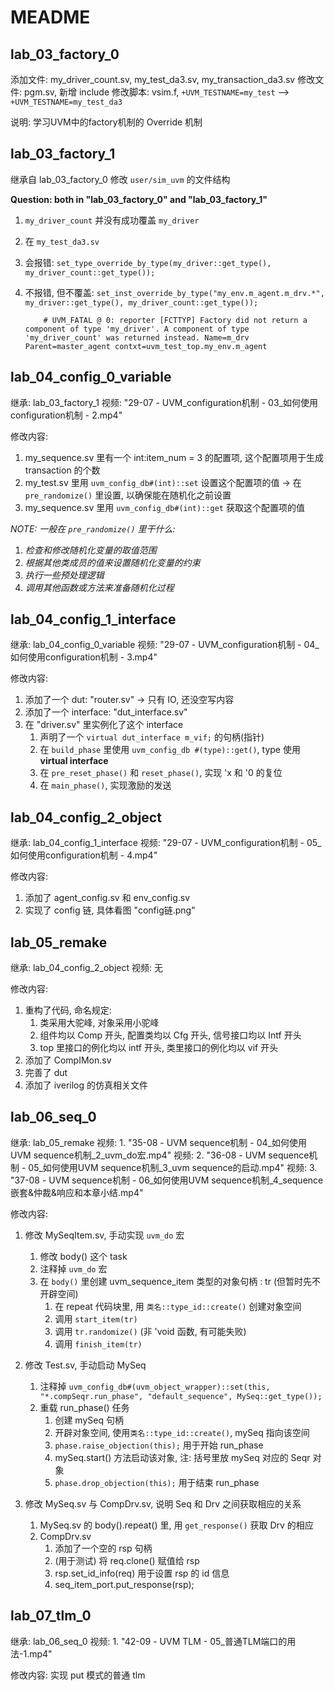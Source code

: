 # MEADME

## lab_03_factory_0

添加文件: my_driver_count.sv, my_test_da3.sv, my_transaction_da3.sv
修改文件: pgm.sv, 新增 include
修改脚本: vsim.f, `+UVM_TESTNAME=my_test` --> `+UVM_TESTNAME=my_test_da3`

说明: 学习UVM中的factory机制的 Override 机制

## lab_03_factory_1

继承自 lab_03_factory_0
修改 `user/sim_uvm` 的文件结构

**Question: both in "lab_03_factory_0" and "lab_03_factory_1"**

1. `my_driver_count` 并没有成功覆盖 `my_driver`
2. 在 `my_test_da3.sv`
3. 会报错: `set_type_override_by_type(my_driver::get_type(), my_driver_count::get_type());`
4. 不报错, 但不覆盖: `set_inst_override_by_type("my_env.m_agent.m_drv.*", my_driver::get_type(), my_driver_count::get_type());`

    ```log
        # UVM_FATAL @ 0: reporter [FCTTYP] Factory did not return a component of type 'my_driver'. A component of type 'my_driver_count' was returned instead. Name=m_drv Parent=master_agent contxt=uvm_test_top.my_env.m_agent
    ```

## lab_04_config_0_variable

继承: lab_03_factory_1
视频: "29-07 - UVM_configuration机制 - 03_如何使用configuration机制 - 2.mp4"

修改内容:

1. my_sequence.sv 里有一个 int:item_num = 3 的配置项, 这个配置项用于生成 transaction 的个数
2. my_test.sv 里用 `uvm_config_db#(int)::set` 设置这个配置项的值 -> 在 `pre_randomize()` 里设置, 以确保能在随机化之前设置
3. my_sequence.sv 里用 `uvm_config_db#(int)::get` 获取这个配置项的值

*NOTE: 一般在 `pre_randomize()` 里干什么:*

1. *检查和修改随机化变量的取值范围*
2. *根据其他类成员的值来设置随机化变量的约束*
3. *执行一些预处理逻辑*
4. *调用其他函数或方法来准备随机化过程*

## lab_04_config_1_interface

继承: lab_04_config_0_variable
视频: "29-07 - UVM_configuration机制 - 04_如何使用configuration机制 - 3.mp4"

修改内容:

1. 添加了一个 dut: "router.sv" -> 只有 IO, 还没空写内容
2. 添加了一个 interface: "dut_interface.sv"
3. 在 "driver.sv" 里实例化了这个 interface
   1. 声明了一个 `virtual dut_interface m_vif;` 的句柄(指针)
   2. 在 `build_phase` 里使用 `uvm_config_db #(type)::get()`, type 使用 **virtual interface**
   3. 在 `pre_reset_phase()` 和 `reset_phase()`, 实现 'x 和 '0 的复位
   4. 在 `main_phase()`, 实现激励的发送

## lab_04_config_2_object

继承: lab_04_config_1_interface
视频: "29-07 - UVM_configuration机制 - 05_如何使用configuration机制 - 4.mp4"

修改内容:

1. 添加了 agent_config.sv 和 env_config.sv
2. 实现了 config 链, 具体看图 "config链.png"

## lab_05_remake

继承: lab_04_config_2_object
视频: 无

修改内容:

1. 重构了代码, 命名规定:
   1. 类采用大驼峰, 对象采用小驼峰
   2. 组件均以 Comp 开头, 配置类均以 Cfg 开头, 信号接口均以 Intf 开头
   3. top 里接口的例化均以 intf 开头, 类里接口的例化均以 vif 开头
2. 添加了 CompIMon.sv
3. 完善了 dut
4. 添加了 iverilog 的仿真相关文件

## lab_06_seq_0

继承: lab_05_remake
视频: 1. "35-08 - UVM sequence机制 - 04_如何使用UVM sequence机制_2_uvm_do宏.mp4"
视频: 2. "36-08 - UVM sequence机制 - 05_如何使用UVM sequence机制_3_uvm sequence的启动.mp4"
视频: 3. "37-08 - UVM sequence机制 - 06_如何使用UVM sequence机制_4_sequence嵌套&仲裁&响应和本章小结.mp4"

修改内容:

1. 修改 MySeqItem.sv, 手动实现 `uvm_do` 宏
   1. 修改 body() 这个 task
   2. 注释掉 `uvm_do` 宏
   3. 在 `body()` 里创建 uvm_sequence_item 类型的对象句柄 : tr (但暂时先不开辟空间)
      1. 在 repeat 代码块里, 用 `类名::type_id::create()` 创建对象空间
      2. 调用 `start_item(tr)`
      3. 调用 `tr.randomize()` (非 'void 函数, 有可能失败)
      4. 调用 `finish_item(tr)`

2. 修改 Test.sv, 手动启动 MySeq
   1. 注释掉 `uvm_config_db#(uvm_object_wrapper)::set(this, "*.compSeqr.run_phase", "default_sequence", MySeq::get_type());`
   2. 重载 run_phase() 任务
      1. 创建 mySeq 句柄
      2. 开辟对象空间, 使用`类名::type_id::create()`, mySeq 指向该空间
      3. `phase.raise_objection(this);` 用于开始 run_phase
      4. mySeq.start() 方法启动该对象, 注: 括号里放 mySeq 对应的 Seqr 对象
      5. `phase.drop_objection(this);` 用于结束 run_phase

3. 修改 MySeq.sv 与 CompDrv.sv, 说明 Seq 和 Drv 之间获取相应的关系
   1. MySeq.sv 的 body().repeat() 里, 用 `get_response()` 获取 Drv 的相应
   2. CompDrv.sv
      1. 添加了一个空的 rsp 句柄
      2. (用于测试) 将 req.clone() 赋值给 rsp
      3. rsp.set_id_info(req) 用于设置 rsp 的 id 信息
      4. seq_item_port.put_response(rsp);

## lab_07_tlm_0

继承: lab_06_seq_0
视频: 1. "42-09 - UVM TLM - 05_普通TLM端口的用法-1.mp4"

修改内容: 实现 put 模式的普通 tlm













